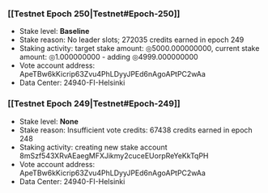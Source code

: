 ### [[Testnet Epoch 250|Testnet#Epoch-250]]
* Stake level: **Baseline**
* Stake reason: No leader slots; 272035 credits earned in epoch 249
* Staking activity: target stake amount: ◎5000.000000000, current stake amount: ◎1.000000000 - adding ◎4999.000000000
* Vote account address: ApeTBw6kKicrip63Zvu4PhLDyyJPEd6nAgoAPtPC2wAa
* Data Center: 24940-FI-Helsinki
### [[Testnet Epoch 249|Testnet#Epoch-249]]
* Stake level: **None**
* Stake reason: Insufficient vote credits: 67438 credits earned in epoch 248
* Staking activity: creating new stake account 8mSzf543XRvAEaegMFXJikmy2cuceEUorpReYeKkTqPH
* Vote account address: ApeTBw6kKicrip63Zvu4PhLDyyJPEd6nAgoAPtPC2wAa
* Data Center: 24940-FI-Helsinki